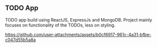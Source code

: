 ## TODO App

TODO app build using ReactJS, ExpressJs and MongoDB. Project mainly focuses on functionality of the TODOs, less on styling.  

https://github.com/user-attachments/assets/b0cf6917-961c-4a31-bfbe-c047d55b5a8a


